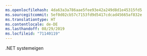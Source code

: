 ```yaml
---
ms.openlocfilehash: 4da63a3a786aae5fee93e42a249d8d1e45315fd5
ms.sourcegitcommit: 5ef0d02cb57c7153fd9d5417cdcad45665af832e
ms.translationtype: HT
ms.contentlocale: de-DE
ms.lasthandoff: 08/29/2019
ms.locfileid: "71140119"
---
```

.NET systemeigen